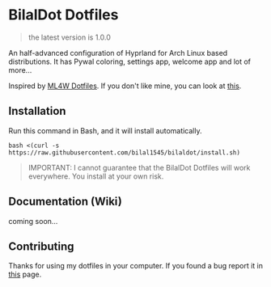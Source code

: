 # BilalDot Dotfiles
> the latest version is 1.0.0

An half-advanced configuration of Hyprland for Arch Linux based distributions. It has Pywal coloring, settings app, welcome app and lot of more...

Inspired by [ML4W Dotfiles](https://github.com/mylinuxforwork/dotfiles/tree/main). If you don't like mine, you can look at [this](https://github.com/mylinuxforwork/dotfiles/tree/main).

## Installation
Run this command in Bash, and it will install automatically.
```shell
bash <(curl -s https://raw.githubusercontent.com/bilal1545/bilaldot/install.sh)
```

> IMPORTANT: I cannot guarantee that the BilalDot Dotfiles will work everywhere. You install at your own risk.

## Documentation (Wiki)
coming soon...

## Contributing
Thanks for using my dotfiles in your computer. If you found a bug report it in [this](https://github.com/Bilal1545/BilalDot/issues) page.
